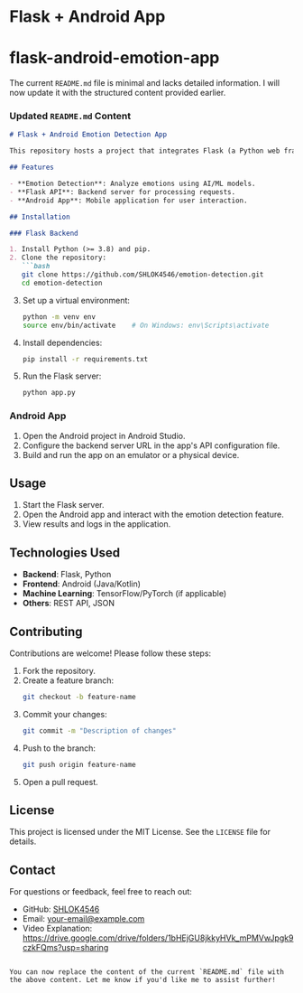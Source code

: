 ﻿# Flask + Android App
# flask-android-emotion-app
The current `README.md` file is minimal and lacks detailed information. I will now update it with the structured content provided earlier.

### Updated `README.md` Content

```markdown
# Flask + Android Emotion Detection App

This repository hosts a project that integrates Flask (a Python web framework) with an Android application to create an emotion detection system.

## Features

- **Emotion Detection**: Analyze emotions using AI/ML models.
- **Flask API**: Backend server for processing requests.
- **Android App**: Mobile application for user interaction.

## Installation

### Flask Backend

1. Install Python (>= 3.8) and pip.
2. Clone the repository:
   ```bash
   git clone https://github.com/SHLOK4546/emotion-detection.git
   cd emotion-detection
   ```
3. Set up a virtual environment:
   ```bash
   python -m venv env
   source env/bin/activate    # On Windows: env\Scripts\activate
   ```
4. Install dependencies:
   ```bash
   pip install -r requirements.txt
   ```
5. Run the Flask server:
   ```bash
   python app.py
   ```

### Android App

1. Open the Android project in Android Studio.
2. Configure the backend server URL in the app's API configuration file.
3. Build and run the app on an emulator or a physical device.

## Usage

1. Start the Flask server.
2. Open the Android app and interact with the emotion detection feature.
3. View results and logs in the application.

## Technologies Used

- **Backend**: Flask, Python
- **Frontend**: Android (Java/Kotlin)
- **Machine Learning**: TensorFlow/PyTorch (if applicable)
- **Others**: REST API, JSON

## Contributing

Contributions are welcome! Please follow these steps:

1. Fork the repository.
2. Create a feature branch:
   ```bash
   git checkout -b feature-name
   ```
3. Commit your changes:
   ```bash
   git commit -m "Description of changes"
   ```
4. Push to the branch:
   ```bash
   git push origin feature-name
   ```
5. Open a pull request.

## License

This project is licensed under the MIT License. See the `LICENSE` file for details.

## Contact

For questions or feedback, feel free to reach out:

- GitHub: [SHLOK4546](https://github.com/SHLOK4546)
- Email: your-email@example.com
- Video Explanation: https://drive.google.com/drive/folders/1bHEjGU8jkkyHVk_mPMVwJpgk9czkFQms?usp=sharing
```

You can now replace the content of the current `README.md` file with the above content. Let me know if you'd like me to assist further!
